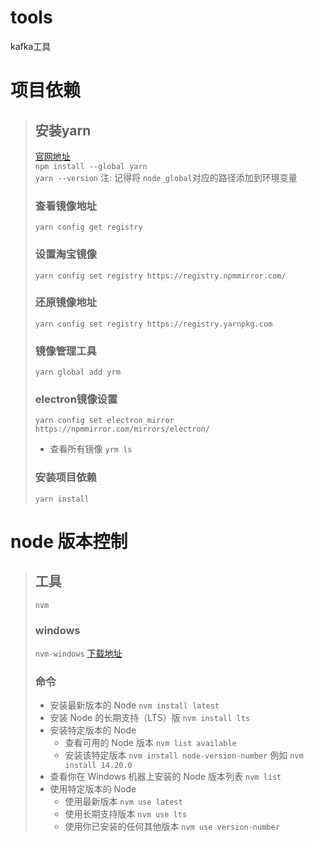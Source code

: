 # tools
kafka工具

# 项目依赖
>## 安装yarn
>[官网地址](https://yarn.bootcss.com/) <br>
> `npm install --global yarn` <br>
> `yarn --version`
> 注: 记得将 `node_global`对应的路径添加到环境变量
> ### 查看镜像地址
> `yarn config get registry`
> ### 设置淘宝镜像
> `yarn config set registry https://registry.npmmirror.com/`
> ### 还原镜像地址
> `yarn config set registry https://registry.yarnpkg.com`
> ### 镜像管理工具
> `yarn global add yrm`
> ### electron镜像设置
> `yarn config set electron_mirror https://npmmirror.com/mirrors/electron/`
>   - 查看所有镜像
>       `yrm ls`
> ### 安装项目依赖
> `yarn install`

# node 版本控制
> ## 工具
> `nvm`
> ### windows
> `nvm-windows`
> [下载地址](https://github.com/coreybutler/nvm-windows)
> <br>
> ### 命令
> - 安装最新版本的 Node
> `nvm install latest`
> - 安装 Node 的长期支持（LTS）版
> `nvm install lts`
> - 安装特定版本的 Node
>   - 查看可用的 Node 版本
>   `nvm list available`
>   - 安装该特定版本
>   `nvm install node-version-number` 例如 `nvm install 14.20.0`
> - 查看你在 Windows 机器上安装的 Node 版本列表
> `nvm list`
> - 使用特定版本的 Node
>   - 使用最新版本 `nvm use latest`
>   - 使用长期支持版本 `nvm use lts`
>   - 使用你已安装的任何其他版本 `nvm use version-number`
